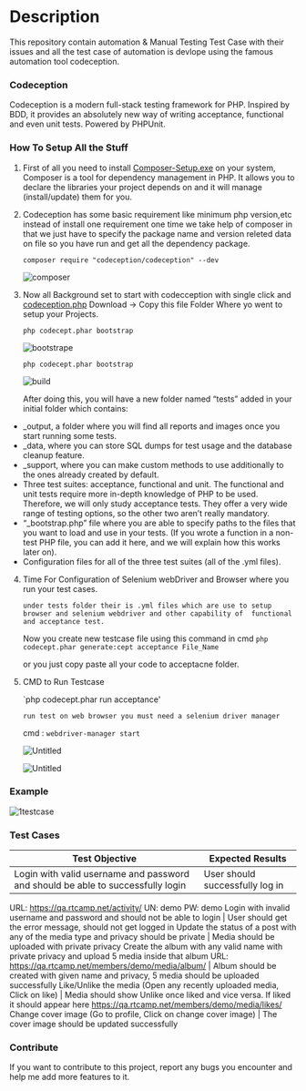 # Description
This repository contain automation & Manual Testing Test Case with their issues and all the test case of automation is devlope using the famous automation tool codeception. 

### Codeception

Codeception is a modern full-stack testing framework for PHP.
Inspired by BDD, it provides an absolutely new way of writing acceptance, functional and even unit tests.
Powered by PHPUnit.


### How To Setup All the Stuff

1) First of all you need to install  [Composer-Setup.exe](https://getcomposer.org/Composer-Setup.exe) on your system,
   Composer is a tool for dependency management in PHP. It allows you to declare the libraries your project depends on and it will
   manage (install/update) them for you.

2) Codeception has some basic requirement like minimum php version,etc instead of install one requirement one time we take help of          composer in that we just have to specify the package name and version releted data on file so you have run and get all the dependency
   package.

      ` composer require "codeception/codeception" --dev `

    
    ![composer](https://user-images.githubusercontent.com/4941557/62870962-30706000-bd38-11e9-8805-e243d1653feb.png)
    
    
3) Now all Background set to start with codecception with single click and [codeception.php](http://codeception.com/codecept.phar)
   Download
    -> Copy this file Folder Where yo went to setup your Projects.
   
   `php codecept.phar bootstrap`
 
   ![bootstrape](https://user-images.githubusercontent.com/4941557/62873911-dffc0100-bd3d-11e9-9bfd-8e0c3369bae7.png)

    `php codecept.phar bootstrap `
   
   ![build](https://user-images.githubusercontent.com/4941557/62874522-02dae500-bd3f-11e9-8d29-2c2effbfdec9.png)

   After doing this, you will have a new folder named “tests” added in your initial folder which contains:

* _output, a folder where you will find all reports and images once you start running some tests.  
* _data, where you can store SQL dumps for test usage and the database cleanup feature.
* _support, where you can make custom methods to use additionally to the ones already created by default.
* Three test suites: acceptance, functional and unit. The functional and unit tests require more in-depth knowledge of PHP to be used. Therefore, we will only study acceptance tests. They offer a very wide range of testing options, so the other two aren’t really mandatory.
* “_bootstrap.php” file where you are able to specify paths to the files that you want to load and use in your tests. (If you wrote a function in a non-test PHP file, you can add it here, and we will explain how this works later on). 
* Configuration files for all of the three test suites (all of the .yml files).


4) Time For Configuration of Selenium webDriver and Browser where you run your test cases.

    `under tests folder their is .yml files which are use to setup browser and selenium webdriver and other capability of  functional        and acceptance test.`
 
     Now you create new testcase file using this command in cmd
     `php codecept.phar generate:cept acceptance File_Name`

    or you just copy paste all your code to acceptacne folder.

5) CMD to Run Testcase

     `php codecept.phar run acceptance'
     
      `run test on web browser you must need a selenium driver manager`
         
      cmd :  `webdriver-manager start `
      
      ![Untitled](https://user-images.githubusercontent.com/4941557/62895270-2700eb00-bd6c-11e9-844b-4403b92649b5.png)
 
 
 
 

      ![Untitled](https://user-images.githubusercontent.com/4941557/61984565-906dc380-b022-11e9-8fd6-d18442f64a99.png)



### Example 


   ![1testcase](https://user-images.githubusercontent.com/4941557/62879127-10489d00-bd48-11e9-9b8b-ae41b28a13e3.png)
    

### Test Cases

Test Objective | Expected Results
-------------- | ----------------
Login with valid username and password and should be able to successfully login | User should successfully log in
URL: https://qa.rtcamp.net/activity/ UN: demo PW: demo 
Login with invalid username and password and should not be able to login | User should get the error message, should not get logged in
Update the status of a post with any of the media type and privacy should be private | Media should be uploaded with private privacy
Create the album with any valid name with private privacy and upload 5 media inside that album URL: https://qa.rtcamp.net/members/demo/media/album/ | Album should be created with given name and privacy, 5 media should be uploaded successfully
Like/Unlike the media (Open any recently uploaded media, Click on like) | Media should show Unlike once liked and vice versa. If liked it should appear here https://qa.rtcamp.net/members/demo/media/likes/
Change cover image (Go to profile, Click on change cover image) | The cover image should be updated successfully


### Contribute
If you want to contribute to this project, report any bugs you encounter and help me add more features to it.

